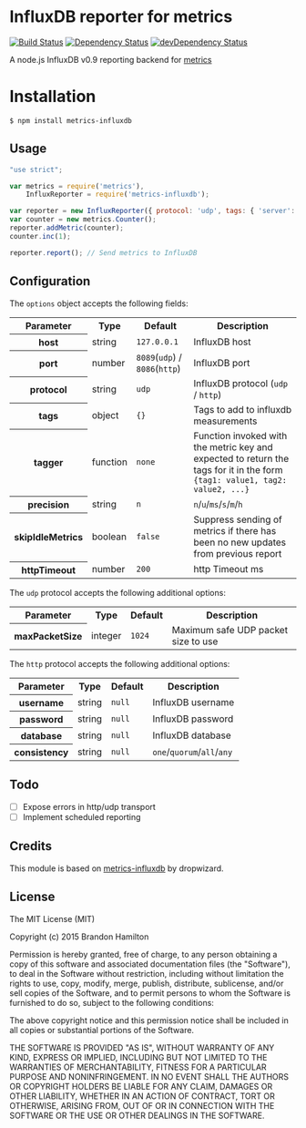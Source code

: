 # InfluxDB reporter for metrics

[![Build Status](https://travis-ci.org/brandonhamilton/node-metrics-influxdb.svg)](https://travis-ci.org/brandonhamilton/node-metrics-influxdb)
[![Dependency Status](https://david-dm.org/brandonhamilton/node-metrics-influxdb.svg)](https://david-dm.org/brandonhamilton/node-metrics-influxdb)
[![devDependency Status](https://david-dm.org/brandonhamilton/node-metrics-influxdb/dev-status.svg)](https://david-dm.org/brandonhamilton/node-metrics-influxdb#info=devDependencies)

A node.js InfluxDB v0.9 reporting backend for [metrics](https://www.npmjs.com/package/metrics)

# Installation

    $ npm install metrics-influxdb

## Usage

```javascript
"use strict";

var metrics = require('metrics'),
    InfluxReporter = require('metrics-influxdb');

var reporter = new InfluxReporter({ protocol: 'udp', tags: { 'server': 'one' } });
var counter = new metrics.Counter();
reporter.addMetric(counter);
counter.inc(1);

reporter.report(); // Send metrics to InfluxDB
```

## Configuration

The ``options`` object accepts the following fields:

<table>
  <tr>
    <th>Parameter</th><th>Type</th><th>Default</th><th>Description</th>
  </tr>
  <tr>
    <th>host</th>
    <td>string</td>
    <td><code>127.0.0.1</code></td>
    <td>InfluxDB host</td>
  </tr>
  <tr>
    <th>port</th>
    <td>number</td>
    <td><code>8089</code>(<code>udp</code>) / <code>8086</code>(<code>http</code>)</td>
    <td>InfluxDB port</td>
  </tr>
  <tr>
    <th>protocol</th>
    <td>string</td>
    <td><code>udp</code></td>
    <td>InfluxDB protocol (<code>udp</code> / <code>http</code>)</td>
  </tr>
  <tr>
    <th>tags</th>
    <td>object</td>
    <td><code>{}</code></td>
    <td>Tags to add to influxdb measurements</td>
  </tr>
  <tr>
    <th>tagger</th>
    <td>function</td>
    <td><code>none</code></td>
    <td>Function invoked with the metric key and expected to return the tags for
    it in the form <code>{tag1: value1, tag2: value2, ...}</code>
        </td>
  </tr>
  <tr>
    <th>precision</th>
    <td>string</td>
    <td><code>n</code></td>
    <td><code>n</code>/<code>u</code>/<code>ms</code>/<code>s</code>/<code>m</code>/<code>h</code></td>
  </tr>
  <tr>
    <th>skipIdleMetrics</th>
    <td>boolean</td>
    <td><code>false</code></td>
    <td>Suppress sending of metrics if there has been no new updates from previous report</td>
  </tr>
  <tr>
    <th>httpTimeout</th>    
    <td>number</td>
    <td><code>200</code></td>
    <td>http Timeout ms</td>
  </tr>
</table>

The <code>udp</code> protocol accepts the following additional options:
<table>
  <tr>
    <th>Parameter</th><th>Type</th><th>Default</th><th>Description</th>
  </tr>
  <tr>
    <th>maxPacketSize</th>
    <td>integer</td>
    <td><code>1024</code></td>
    <td>Maximum safe UDP packet size to use</td>
  </tr>
</table>

The <code>http</code> protocol accepts the following additional options:
<table>
  <tr>
    <th>Parameter</th><th>Type</th><th>Default</th><th>Description</th>
  </tr>
  <tr>
    <th>username</th>
    <td>string</td>
    <td><code>null</code></td>
    <td>InfluxDB username</td>
  </tr>
  <tr>
    <th>password</th>
    <td>string</td>
    <td><code>null</code></td>
    <td>InfluxDB password</td>
  </tr>
  <tr>
    <th>database</th>
    <td>string</td>
    <td><code>null</code></td>
    <td>InfluxDB database</td>
  </tr>
  <tr>
    <th>consistency</th>
    <td>string</td>
    <td><code>null</code></td>
    <td><code>one</code>/<code>quorum</code>/<code>all</code>/<code>any</code></td>
  </tr>
</table>

</table>

## Todo

- [ ] Expose errors in http/udp transport
- [ ] Implement scheduled reporting

## Credits

This module is based on [metrics-influxdb](https://github.com/dropwizard/metrics) by dropwizard.

## License

The MIT License (MIT)

Copyright (c) 2015 Brandon Hamilton

Permission is hereby granted, free of charge, to any person obtaining a copy
of this software and associated documentation files (the "Software"), to deal
in the Software without restriction, including without limitation the rights
to use, copy, modify, merge, publish, distribute, sublicense, and/or sell
copies of the Software, and to permit persons to whom the Software is
furnished to do so, subject to the following conditions:

The above copyright notice and this permission notice shall be included in all
copies or substantial portions of the Software.

THE SOFTWARE IS PROVIDED "AS IS", WITHOUT WARRANTY OF ANY KIND, EXPRESS OR
IMPLIED, INCLUDING BUT NOT LIMITED TO THE WARRANTIES OF MERCHANTABILITY,
FITNESS FOR A PARTICULAR PURPOSE AND NONINFRINGEMENT. IN NO EVENT SHALL THE
AUTHORS OR COPYRIGHT HOLDERS BE LIABLE FOR ANY CLAIM, DAMAGES OR OTHER
LIABILITY, WHETHER IN AN ACTION OF CONTRACT, TORT OR OTHERWISE, ARISING FROM,
OUT OF OR IN CONNECTION WITH THE SOFTWARE OR THE USE OR OTHER DEALINGS IN THE
SOFTWARE.
